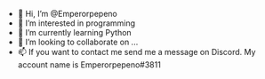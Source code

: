 - 👋 Hi, I’m @Emperorpepeno
- 👀 I’m interested in programming
- 🌱 I’m currently learning Python
- 💞️ I’m looking to collaborate on ...
- 📫 If you want to contact me send me a message on Discord. My account name is Emperorpepeno#3811

<!---
Emperorpepeno/Emperorpepeno is a ✨ special ✨ repository because its `README.md` (this file) appears on your GitHub profile.
You can click the Preview link to take a look at your changes.
--->
